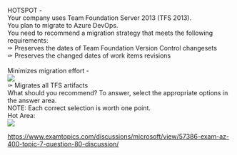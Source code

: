 HOTSPOT -<br/>Your company uses Team Foundation Server 2013 (TFS 2013).<br/>You plan to migrate to Azure DevOps.<br/>You need to recommend a migration strategy that meets the following requirements:<br/>✑ Preserves the dates of Team Foundation Version Control changesets<br/>✑ Preserves the changed dates of work items revisions<br/><br/>Minimizes migration effort -<br/><img src="https://www.examtopics.com/assets/media/exam-media/04257/0037200006.png" class="in-exam-image"/><br/>✑ Migrates all TFS artifacts<br/>What should you recommend? To answer, select the appropriate options in the answer area.<br/>NOTE: Each correct selection is worth one point.<br/>Hot Area:<br/><img src="https://www.examtopics.com/assets/media/exam-media/04257/0037300002.png" class="in-exam-image"/><br/><p><a href="https://www.examtopics.com/discussions/microsoft/view/57386-exam-az-400-topic-7-question-80-discussion/">https://www.examtopics.com/discussions/microsoft/view/57386-exam-az-400-topic-7-question-80-discussion/</a></p><script src="https://giscus.app/client.js"                    data-repo="azsamples/az204"                    data-repo-id="R_kgDOMRXzDQ"                    data-category="General"                    data-category-id="DIC_kwDOMRXzDc4Cgi27"                    data-mapping="pathname"                    data-strict="0"                    data-reactions-enabled="0"                    data-emit-metadata="0"                    data-input-position="bottom"                    data-theme="preferred_color_scheme"                    data-lang="en"                    crossorigin="anonymous"                    async>                    </script>
